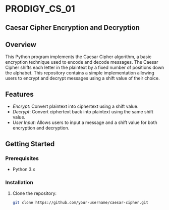 # PRODIGY_CS_01
## Caesar Cipher Encryption and Decryption

## Overview

This Python program implements the Caesar Cipher algorithm, a basic encryption technique used to encode and decode messages. The Caesar Cipher shifts each letter in the plaintext by a fixed number of positions down the alphabet. This repository contains a simple implementation allowing users to encrypt and decrypt messages using a shift value of their choice.

## Features

- *Encrypt*: Convert plaintext into ciphertext using a shift value.
- *Decrypt*: Convert ciphertext back into plaintext using the same shift value.
- *User Input*: Allows users to input a message and a shift value for both encryption and decryption.

## Getting Started

### Prerequisites

- Python 3.x

### Installation

1. Clone the repository:

   ```bash
   git clone https://github.com/your-username/caesar-cipher.git

